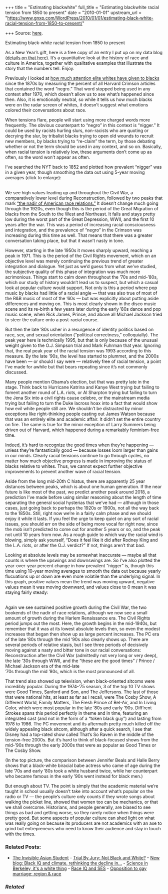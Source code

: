 +++
title = "Estimating blackwhite"
full_title = "Estimating blackwhite racial tension from 1850 to present"
date = "2010-01-01"
upstream_url = "https://www.gnxp.com/WordPress/2010/01/01/estimating-black-white-racial-tension-from-1850-to-present/"

+++
Source: [here](https://www.gnxp.com/WordPress/2010/01/01/estimating-black-white-racial-tension-from-1850-to-present/).

Estimating black-white racial tension from 1850 to present

[](https://www.gnxp.com/blog/uploaded_images/racechanges-720588.JPG)As a New Year’s gift, here is a free copy of an entry I put up on my data blog ([details on that here](https://www.gnxp.com/blog/2009/08/new-blog-black-iq-and-climate.php)). It’s a quantitative look at the history of race and culture in America, together with qualitative examples that illustrate the story that the numbers tell. Enjoy.

Previously I looked at [how much attention elite whites have given to blacks](https://akinokure2.blogspot.com/2009/09/brief-when-did-elite-whites-start.html) since the 1870s by measuring the percent of all Harvard Crimson articles that contained the word “negro.” That word stopped being used in any context after 1970, which doesn’t allow us to see what’s happened since then. Also, it is emotionally neutral, so while it tells us how much blacks were on the radar screen of whites, it doesn’t suggest what emotions colored their conversations about race.

When tensions flare, people will start using more charged words more frequently. The obvious counterpart to “negro” in this context is “nigger.” It could be used by racists hurling slurs, non-racists who are quoting or decrying the slur, by tribalist blacks trying to open old wounds to recruit new members, by blacks trying to “re-claim” the term, by those debating whether or not the term should be used in any context, and so on. Basically, when racial tension is relatively low, these arguments don’t come up as often, so the word won’t appear as often.

I’ve searched the NYT back to 1852 and plotted how prevalent “nigger” was in a given year, though smoothing the data out using 5-year moving averages (click to enlarge):

[](https://www.gnxp.com/blog/uploaded_images/racetime1-765890.JPG)  
We see high values leading up and throughout the Civil War, a comparatively lower level during Reconstruction, followed by two peaks that mark [“the nadir of American race relations.”](https://en.wikipedia.org/wiki/Nadir_of_race_relations) It doesn’t change much going through the 1920s, even though this is the period of the Great Migration of blacks from the South to the West and Northeast. It falls and stays pretty low during the worst part of the Great Depression, WWII, and the first 10 years after the war. This was a period of increasing racial consciousness and integration, and the prevalence of “negro” in the Crimson was increasing during this time as well. That means that there was a greater conversation taking place, but that it wasn’t nasty in tone.

However, starting in the late 1950s it moves sharply upward, reaching a peak in 1971. This is the period of the Civil Rights movement, which on an objective level was merely continuing the previous trend of greater integration and dialogue. Yet just as we’d guess from what we’ve studied, the subjective quality of this phase of integration was much more acrimonious. Things start to calm down throughout the ’70s and mid-’80s, which our study of history wouldn’t lead us to suspect, but which a casual look at popular culture would support. Not only is this a period where pop music by blacks had little of a racial angle — that was also true of most of the R&B music of most of the ’60s — but was explicitly about putting aside differences and moving on. This is most clearly shown in the disco music scene and its re-birth a few years later during the early ’80s dance and pop music scene, when Rick James, Prince, and above all Michael Jackson tried to steer the culture onto a post-racial course.

But then the late ’80s usher in a resurgence of identity politics based on race, sex, and sexual orientation (“political correctness,” colloquially). The peak year here is technically 1995, but that is only because of the unusual weight given to the O.J. Simpson trial and Mark Fuhrman that year. Ignoring that, the real peak year of the racial tension was 1993 according to this measure. By the late ’90s, the level has started to plummet, and the 2000s have been — or should I say were — relatively free of racial tension, a point I’ve made for awhile but that bears repeating since it’s not commonly discussed.

Many people mention Obama’s election, but that was pretty late in the stage. Think back to Hurricane Katrina and Kanye West trying but failing to foment another round of L.A. riots, or Al Sharpton trying but failing to turn the Jena Six into a civil rights cause celebre, or the mainstream media trying but failing to turn the Duke lacross hoax into a fact that would show how evil white people still are. We shouldn’t be distracted by minor exceptions like right-thinking people casting out James Watson because that was an entirely elite and academic affair. It didn’t set the entire country on fire. The same is true for the minor exception of Larry Summers being driven out of Harvard, which happened during a remarkably feminism-free time.

Indeed, it’s hard to recognize the good times when they’re happening — unless they’re fantastically good — because losses loom larger than gains in our minds. Clearly racial tensions continue to go through cycles, no matter how much objective progress is made in improving the status of blacks relative to whites. Thus, we cannot expect further objective improvements to prevent another wave of racial tension.

Aside from the long mid-20th C hiatus, there are apparently 25 year distances between peaks, which is about one human generation. If the near future is like most of the past, we predict another peak around 2018, a prediction I’ve made before using similar reasoning about the length of time separating the general social hysterias that we’ve had — although in those cases, just going back to perhaps the 1920s or 1900s, not all the way back to the 1850s. Still, right now we’re in a fairly calm phase and we should enjoy it while it lasts. If you feel the urge to keep quiet on any sort of racial issues, you should err on the side of being more vocal for right now, since the mob isn’t predicted to come out for another 5 years or so, and the peak not until 10 years from now. As a rough guide to which way the racial wind is blowing, simply ask yourself, “Does it feel like it did after Rodney King and the L.A. riots, or after the O.J. verdict?” If not, things aren’t that bad.

Looking at absolute levels may be somewhat inaccurate — maybe all that counts is where the upswings and downswings are. So I’ve also plotted the year-over-year percent change in how prevalent “nigger” is, though this time using 10-year moving averages to smooth the data out because yearly flucuations up or down are even more volatile than the underlying signal. In this graph, positive values mean the trend was moving upward, negative values mean it was moving downward, and values close to 0 mean it was staying fairly steady:

[](https://www.gnxp.com/blog/uploaded_images/racetime2-778819.JPG)  
Again we see sustained positive growth during the Civil War, the two bookends of the nadir of race relations, although we now see a small amount of growth during the Harlem Renaissance era. The Civil Rights period jumps out the most. Here, the growth begins in the mid-1940s, but remember that it was at its lowest absolute levels then, so even the modest increases that began then show up as large percent increases. The PC era of the late ’80s through the mid ’90s also clearly shows up. There are several periods of relative stasis, but I see three periods of decisively moving against a nasty and bitter tone in our racial conversations: Reconstruction after the Civil War (admittedly not very long or very deep), the late ’30s through WWII, and the “these are the good times” / Prince / Michael Jackson era of the mid-late  
’70s through the mid ’80s, which is the most pronounced of all.

That trend also showed up television, when black-oriented sitcoms were incredibly popular. During the 1974-’75 season, 3 of the top 10 TV shows were Good Times, Sanford and Son, and The Jeffersons. The last of those that were national hits, at least as far as I recall, were The Cosby Show, A Different World, Family Matters, The Fresh Prince of Bel-Air, and In Living Color, which were most popular in the late ’80s and early ’90s. Diff’rent Strokes spans this period perfectly in theme and in time, featuring an integrated cast (and not in the form of a “token black guy”) and lasting from 1978 to 1986. The PC movement and its aftermath pretty much killed off the widely appealing black sitcom, although after a quick search, I see that Disney had a top-rated show called That’s So Raven in the middle of the tension-free 2000s. But it’s hard to think of black-focused shows from the mid-’90s through the early 2000s that were as popular as Good Times or The Cosby Show.

(In the top picture, the comparison between Jennifer Beals and Halle Berry shows that a black-white biracial babe actress who came of age during the late ’70s and early ’80s took a white husband twice, while her counterpart who became famous in the early ’90s went instead for black men.)

But enough about TV. The point is simply that the academic material we’re taught in school usually doesn’t take into account what’s popular on the radio or TV — the people’s culture only counts if they wrote songs about walking the picket line, showed that women too can be mechanics, or that we shall overcome. Historians, and people generally, are biased to see things as bad and getting worse, so they rarely notice when things were pretty good. But some aspects of popular culture can shed light on what was really going on because its producers are not academics with an axe to grind but entrepreneurs who need to know their audience and stay in touch with the times.

### Related Posts:

- [The Invisible Asian
  Student](https://www.gnxp.com/WordPress/2014/06/23/the-invisible-asian-student/) - [Trial By Jury: Not Black and
  White?](https://www.gnxp.com/WordPress/2007/06/15/trial-by-jury-not-black-and-white/) - [New blog: Black IQ and climate, rethinking the decline
  in…](https://www.gnxp.com/WordPress/2009/08/03/new-blog-black-iq-and-climate-rethinking-the-decline-in-formality-and-changes-in-arts-appreciation/) - [Science in Berkeley, it's a white
  thing](https://www.gnxp.com/WordPress/2009/12/30/science-in-berkeley-its-a-white-thing/) - [Race IQ and
  SES](https://www.gnxp.com/WordPress/2007/02/22/race-iq-and-ses/) - [Opposition to gay marriage; region &
  race](https://www.gnxp.com/WordPress/2009/05/16/opposition-to-gay-marriage-region-race/)

### *Related*

[](https://www.addtoany.com/add_to/facebook?linkurl=https%3A%2F%2Fwww.gnxp.com%2FWordPress%2F2010%2F01%2F01%2Festimating-black-white-racial-tension-from-1850-to-present%2F&linkname=Estimating%20black-white%20racial%20tension%20from%201850%20to%20present "Facebook")[](https://www.addtoany.com/add_to/twitter?linkurl=https%3A%2F%2Fwww.gnxp.com%2FWordPress%2F2010%2F01%2F01%2Festimating-black-white-racial-tension-from-1850-to-present%2F&linkname=Estimating%20black-white%20racial%20tension%20from%201850%20to%20present "Twitter")[](https://www.addtoany.com/add_to/email?linkurl=https%3A%2F%2Fwww.gnxp.com%2FWordPress%2F2010%2F01%2F01%2Festimating-black-white-racial-tension-from-1850-to-present%2F&linkname=Estimating%20black-white%20racial%20tension%20from%201850%20to%20present "Email")[](https://www.addtoany.com/share)
